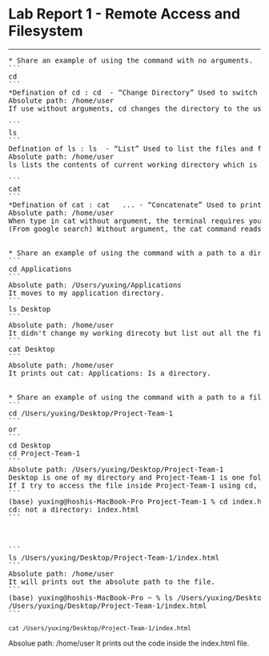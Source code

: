 # **Lab Report 1 - Remote Access and Filesystem** 
---
<pre>
* Share an example of using the command with no arguments.
```
cd
```
*Defination of cd : cd <path> - “Change Directory” Used to switch the current working directory to the given path*
Absolute path: /home/user
If use without arguments, cd changes the directory to the user's home directory. It does not display any information. 

```
ls
```
Defination of ls : ls <path> - “List” Used to list the files and folders the given path
Absolute path: /home/user
ls lists the contents of current working directory which is /home/user because no arguments are provided. It prints out the files and directories in the working directory. 

```
cat 
```
*Defination of cat : cat <path1> <path2> ... - “Concatenate” Used to print the contents of one or more files given by the paths*
Absolute path: /home/user
When type in cat without argument, the terminal requires you to continue type in something and repeats the random words you type in. 
(From google search) Without argument, the cat command reads from standard input and write to its standard output.


* Share an example of using the command with a path to a directory as an argument.
```
cd Applications
```
Absolute path: /Users/yuxing/Applications
It moves to my application directory. 
```
ls Desktop
```
Absolute path: /home/user
It didn't change my working direcoty but list out all the file that's existing in my desktop directory. 
```
cat Desktop
```
Absolute path: /home/user
It prints out cat: Applications: Is a directory. 


* Share an example of using the command with a path to a file as an argument.
```
cd /Users/yuxing/Desktop/Project-Team-1
```
or 
```
cd Desktop
cd Project-Team-1
```
Absolute path: /Users/yuxing/Desktop/Project-Team-1
Desktop is one of my directory and Project-Team-1 is one folder in the desktop directory. 
If I try to access the file inside Project-Team-1 using cd, such as index.html file and it will display 
```
(base) yuxing@hoshis-MacBook-Pro Project-Team-1 % cd index.html
cd: not a directory: index.html
```



```
ls /Users/yuxing/Desktop/Project-Team-1/index.html
```
Absolute path: /home/user
It will prints out the absolute path to the file. 
```
(base) yuxing@hoshis-MacBook-Pro ~ % ls /Users/yuxing/Desktop/Project-Team-1/index.html
/Users/yuxing/Desktop/Project-Team-1/index.html
```
</pre>


```
cat /Users/yuxing/Desktop/Project-Team-1/index.html
```
Absolue path: /home/user
It prints out the code inside the index.html file. 
